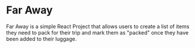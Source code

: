# Far Away

Far Away is a simple React Project that allows users  to create a list of items they need to pack for their trip and mark them as "packed" once they have been added to their luggage.


